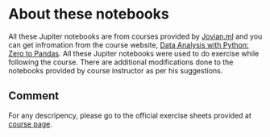 # About these notebooks

All these Jupiter notebooks are from courses provided by [Jovian.ml](https://jovian.ai/) and you can get infromation from the course website, [Data Analysis with Python: Zero to Pandas](https://jovian.ai/learn/data-analysis-with-python-zero-to-pandas). All these Jupiter notebooks were used to do exercise while following the course. There are additional modifications done to the notebooks provided by course instructor as per his suggestions. 

## Comment
For any descripency, please go to the official exercise sheets provided at [course page](https://jovian.ai/learn/data-analysis-with-python-zero-to-pandas).


